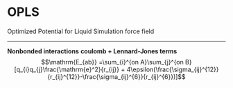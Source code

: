 # OPLS
Optimized Potential for Liquid Simulation force field
______
**Nonbonded interactions**
**coulomb + Lennard-Jones terms**
$$\mathrm{E_{ab}} =\sum_{i}^{on A}\sum_{j}^{on B}[q_{i}q_{j}\frac{\mathrm{e}^2}{r_{ij}} + 4\epsilon(\frac{\sigma_{ij}^{12}}{r_{ij}^{12}}-\frac{\sigma_{ij}^{6}}{r_{ij}^{6}})]$$


